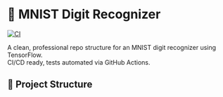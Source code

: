 # 🧠 MNIST Digit Recognizer

[![CI](https://github.com/YOUR_USERNAME/digit-recognizer-mnist/actions/workflows/python-app.yml/badge.svg)](https://github.com/YOUR_USERNAME/digit-recognizer-mnist/actions)

A clean, professional repo structure for an MNIST digit recognizer using TensorFlow.  
CI/CD ready, tests automated via GitHub Actions.

## 📂 Project Structure

